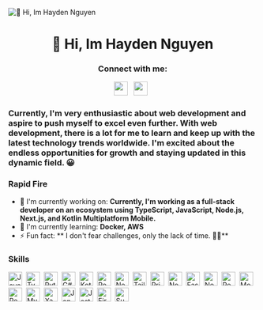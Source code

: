 ![👋 Hi, Im Hayden Nguyen](https://scrimba.com/articles/content/images/size/w2000/2022/08/Coding-or-Programming_-What-Is-the-Difference_-main-1.png)

<div id="toc">
  <ul align="center" style="list-style: none">
    <summary>
      <h1>
        👋 Hi, Im Hayden Nguyen
      </h1>
    </summary>
  </ul>
</div>

**<h3 align="center">Connect with me:</h3>** 
<p align="center"><a href="https://www.facebook.com/https://www.facebook.com/pip.qh/" target="_blank"><img src="https://img.shields.io/badge/Facebook-1877F2?style=flat&logo=facebook&logoColor=white" height="28" style="margin-right: 8px"></a> <a href="https://www.linkedin.com/in/https://www.linkedin.com/in/huy-nguyen-68a2b7193/" target="_blank"><img src="https://img.shields.io/badge/LinkedIn-0077B5?style=flat&logo=linkedin&logoColor=white" height="28" style="margin-right: 8px"></a></p>

 **<h3 align="left">Currently, I'm very enthusiastic about web development and aspire to push myself to excel even further. With web development, there is a lot for me to learn and keep up with the latest technology trends worldwide. I'm excited about the endless opportunities for growth and staying updated in this dynamic field. 😀</h3>**

**<h3 align="left">Rapid Fire</h3>**

- 💼 I'm currently working on: **Currently, I'm working as a full-stack developer on an ecosystem using TypeScript, JavaScript, Node.js, Next.js, and Kotlin Multiplatform Mobile.**
- 🌱 I'm currently learning: **Docker, AWS**
- ⚡ Fun fact: ** I don't fear challenges, only the lack of time. 🥲🫣**

 **<h3 align="left">Skills</h3>**

<div style="display: flex; flex-wrap: wrap; gap: 4px; justify-content: left;"><img src="https://cdn.jsdelivr.net/gh/devicons/devicon/icons/javascript/javascript-original.svg" height="28" alt="JavaScript" style="margin-right: 4px"> <img src="https://cdn.jsdelivr.net/gh/devicons/devicon/icons/typescript/typescript-plain.svg" height="28" alt="TypeScript" style="margin-right: 4px"> <img src="https://cdn.jsdelivr.net/gh/devicons/devicon/icons/python/python-original.svg" height="28" alt="Python" style="margin-right: 4px"> <img src="https://cdn.jsdelivr.net/gh/devicons/devicon/icons/csharp/csharp-plain.svg" height="28" alt="C#" style="margin-right: 4px"> <img src="https://cdn.jsdelivr.net/gh/devicons/devicon/icons/kotlin/kotlin-plain.svg" height="28" alt="Kotlin" style="margin-right: 4px"> <img src="https://cdn.jsdelivr.net/gh/devicons/devicon/icons/react/react-original.svg" height="28" alt="React" style="margin-right: 4px"> <img src="https://cdn.jsdelivr.net/gh/devicons/devicon@latest/icons/nextjs/nextjs-original-wordmark.svg" height="28" alt="Next.js" style="margin-right: 4px"> <img src="https://cdn.jsdelivr.net/gh/devicons/devicon@latest/icons/tailwindcss/tailwindcss-original.svg" height="28" alt="Tailwind CSS" style="margin-right: 4px"> <img src="https://cdn.jsdelivr.net/gh/devicons/devicon/icons/prisma/prisma-original.svg" height="28" alt="Prisma" style="margin-right: 4px"> <img src="https://cdn.jsdelivr.net/gh/devicons/devicon@latest/icons/nodejs/nodejs-original-wordmark.svg" height="28" alt="Node.js" style="margin-right: 4px"> <img src="https://cdn.jsdelivr.net/gh/devicons/devicon/icons/fastapi/fastapi-original.svg" height="28" alt="FastAPI" style="margin-right: 4px"> <img src="https://cdn.jsdelivr.net/gh/devicons/devicon@latest/icons/nestjs/nestjs-original.svg" height="28" alt="NestJs" style="margin-right: 4px"> <img src="https://cdn.jsdelivr.net/gh/devicons/devicon/icons/postgresql/postgresql-original.svg" height="28" alt="PostgreSQL" style="margin-right: 4px"> <img src="https://cdn.jsdelivr.net/gh/devicons/devicon@latest/icons/mongodb/mongodb-original-wordmark.svg" height="28" alt="MongoDB" style="margin-right: 4px"> <img src="https://cdn.jsdelivr.net/gh/devicons/devicon/icons/redis/redis-original.svg" height="28" alt="Redis" style="margin-right: 4px"> <img src="https://cdn.jsdelivr.net/gh/devicons/devicon@latest/icons/mysql/mysql-original-wordmark.svg" height="28" alt="MySQL" style="margin-right: 4px"> <img src="https://cdn.jsdelivr.net/gh/devicons/devicon/icons/xamarin/xamarin-original.svg" height="28" alt="Xamarin" style="margin-right: 4px"> <img src="https://cdn.jsdelivr.net/gh/devicons/devicon/icons/jenkins/jenkins-original.svg" height="28" alt="Jenkins" style="margin-right: 4px"> <img src="https://cdn.jsdelivr.net/gh/devicons/devicon/icons/jest/jest-plain.svg" height="28" alt="Jest" style="margin-right: 4px"> <img src="https://cdn.jsdelivr.net/gh/devicons/devicon/icons/firebase/firebase-plain.svg" height="28" alt="Firebase" style="margin-right: 4px"> <img src="https://cdn.jsdelivr.net/gh/devicons/devicon@latest/icons/supabase/supabase-original.svg" height="28" alt="Supabase" style="margin-right: 4px"></div>

